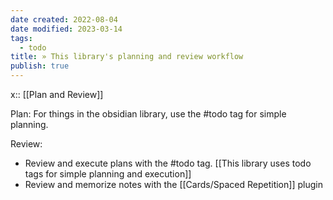 ```yaml
---
date created: 2022-08-04
date modified: 2023-03-14
tags:
  - todo
title: » This library's planning and review workflow
publish: true
---
```

x:: [[Plan and Review]]

Plan: For things in the obsidian library, use the #todo tag for simple planning.

Review:

- Review and execute plans with the #todo tag. [[This library uses todo tags for simple planning and execution]]
- Review and memorize notes with the [[Cards/Spaced Repetition]] plugin 